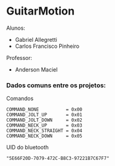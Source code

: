 # GuitarMotion

Alunos:  
* Gabriel Allegretti   
* Carlos Francisco Pinheiro    

Professor:
* Anderson Maciel    

### Dados comuns entre os projetos:

Comandos
```
COMMAND_NONE          = 0x00
COMMAND_JOLT_UP       = 0x01
COMMAND_JOLT_DOWN     = 0x02
COMMAND_NECK_UP       = 0x03
COMMAND_NECK_STRAIGHT = 0x04
COMMAND_NECK_DOWN     = 0x05
```

UID do bluetooth
```
"5E66F20D-7079-472C-B8C3-97221B7C67F7"
```
